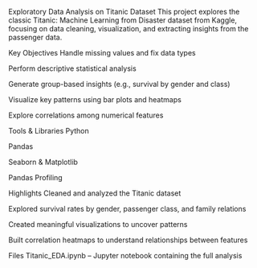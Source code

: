 Exploratory Data Analysis on Titanic Dataset
This project explores the classic Titanic: Machine Learning from Disaster dataset from Kaggle, focusing on data cleaning, visualization, and extracting insights from the passenger data.

Key Objectives
Handle missing values and fix data types

Perform descriptive statistical analysis

Generate group-based insights (e.g., survival by gender and class)

Visualize key patterns using bar plots and heatmaps

Explore correlations among numerical features

Tools & Libraries
Python

Pandas

Seaborn & Matplotlib

Pandas Profiling

Highlights
Cleaned and analyzed the Titanic dataset

Explored survival rates by gender, passenger class, and family relations

Created meaningful visualizations to uncover patterns

Built correlation heatmaps to understand relationships between features

Files
Titanic_EDA.ipynb – Jupyter notebook containing the full analysis
